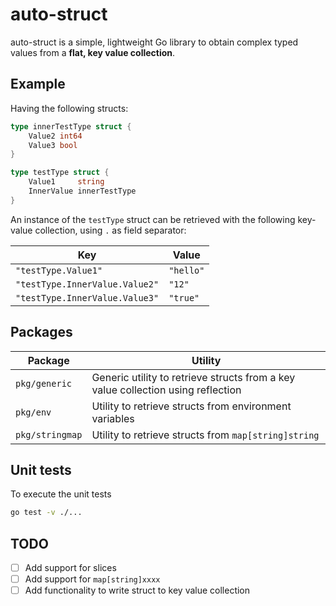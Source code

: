 # auto-struct

auto-struct is a simple, lightweight Go library to obtain complex typed values
from a **flat, key value collection**.

## Example

Having the following structs:

```go
type innerTestType struct {
	Value2 int64
	Value3 bool
}

type testType struct {
	Value1     string
	InnerValue innerTestType
}
```

An instance of the `testType` struct can be retrieved with the following key-value
collection, using `.` as field separator:

| Key | Value |
| --- | ----- |
| `"testType.Value1"` | `"hello"` |
| `"testType.InnerValue.Value2"` | `"12"` |
| `"testType.InnerValue.Value3"` | `"true"` |

## Packages

| Package | Utility |
| ------- | ------- |
| `pkg/generic` | Generic utility to retrieve structs from a key value collection using reflection |
| `pkg/env` | Utility to retrieve structs from environment variables |
| `pkg/stringmap` | Utility to retrieve structs from `map[string]string`
 
## Unit tests

To execute the unit tests

```sh
go test -v ./...
```

## TODO

- [ ] Add support for slices
- [ ] Add support for `map[string]xxxx`
- [ ] Add functionality to write struct to key value collection